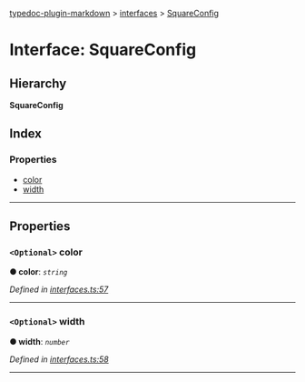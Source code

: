 [typedoc-plugin-markdown](../README.md) > [interfaces](../modules/interfaces.md) > [SquareConfig](../interfaces/interfaces.squareconfig.md)

# Interface: SquareConfig

## Hierarchy

**SquareConfig**

## Index

### Properties

* [color](interfaces.squareconfig.md#markdown-header-optional-color)
* [width](interfaces.squareconfig.md#markdown-header-optional-width)

---

## Properties

### `<Optional>` color

**● color**: *`string`*

*Defined in [interfaces.ts:57](https://bitbucket.org/owner/repository_name/src/master/interfaces.ts?fileviewer&amp;#x3D;file-view-default#interfaces.ts-57)*

___

### `<Optional>` width

**● width**: *`number`*

*Defined in [interfaces.ts:58](https://bitbucket.org/owner/repository_name/src/master/interfaces.ts?fileviewer&amp;#x3D;file-view-default#interfaces.ts-58)*

___

